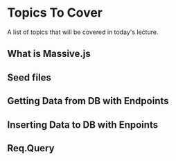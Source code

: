 # Topics To Cover
A list of topics that will be covered in today's lecture.

## What is Massive.js

## Seed files  

## Getting Data from DB with Endpoints
  
## Inserting Data to DB with Enpoints

## Req.Query

